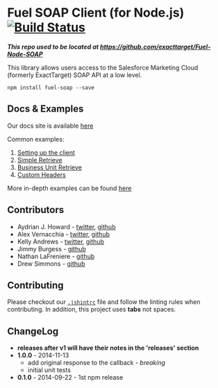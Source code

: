 Fuel SOAP Client (for Node.js) [![Build Status](https://travis-ci.org/salesforce-marketingcloud/FuelSDK-Node-SOAP.svg?branch=master)](https://travis-ci.org/salesforce-marketingcloud/FuelSDK-Node-SOAP)
=============

***This repo used to be located at https://github.com/exacttarget/Fuel-Node-SOAP***

This library allows users access to the Salesforce Marketing Cloud (formerly ExactTarget) SOAP API at a low level.

```
npm install fuel-soap --save
```

## Docs & Examples

Our docs site is available [here](http://salesforce-marketingcloud.github.io/FuelSDK-Node-SOAP/)

Common examples:

1. [Setting up the client][3]
2. [Simple Retrieve][4]
3. [Business Unit Retrieve][5]
4. [Custom Headers][6]

More in-depth examples can be found [here](https://github.com/salesforce-marketingcloud/FuelSDK-Node)

## Contributors

* Aydrian J. Howard - [twitter](https://twitter.com/aydrianh), [github](https://github.com/aydrian)
* Alex Vernacchia - [twitter](https://twitter.com/vernacchia), [github](https://github.com/vernak2539)
* Kelly Andrews - [twitter](https://twitter.com/kellyjandrews), [github](https://github.com/kellyjandrews)
* Jimmy Burgess - [github](https://github.com/jimmyburgess91)
* Nathan LaFreniere - [github](https://github.com/nlf)
* Drew Simmons - [github](https://github.com/timsim00)

## Contributing

Please checkout our [`.jshintrc`][2] file and follow the linting rules when contributing. In addition, this project uses **tabs** not spaces.

## ChangeLog

* **releases after v1 will have their notes in the 'releases' section**
* **1.0.0** - 2014-11-13
    * add original response to the callback - *breaking*
    * initial unit tests
* **0.1.0** - 2014-09-22 - 1st npm release

[1]: https://github.com/salesforcefuel/FuelSDK-Node-Auth/wiki/Initialization
[2]: https://github.com/salesforcefuel/FuelSDK-Node-SOAP/blob/master/.jshintrc
[3]: https://gist.github.com/vernak2539/8babcdd13b80d632dd12#file-1_setup-js
[4]: https://gist.github.com/vernak2539/8babcdd13b80d632dd12#file-2_simple-retrieve-js
[5]: https://gist.github.com/vernak2539/8babcdd13b80d632dd12#file-3_business-unit-retrieve-js
[6]: https://gist.github.com/vernak2539/a1b5c6e36f6c7f1fe63b
